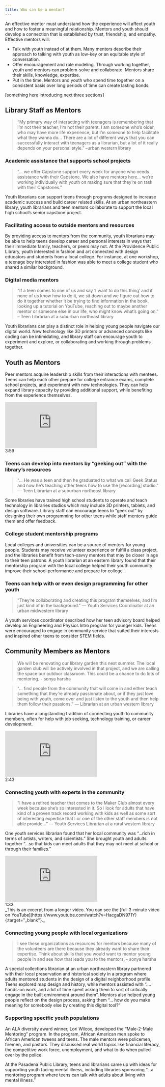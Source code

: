 ```yaml
---
title: Who can be a mentor? 
---
```


An effective mentor must understand how the experience will affect youth and how to foster a meaningful relationship. Mentors and youth should develop a connection that is established by trust, friendship, and empathy. Effective mentors will:

* Talk with youth instead of at them. Many mentors describe their approach to talking with youth as low-key or an equitable style of conversation.
* Offer encouragement and role modeling. Through working together, youth and mentors can problem-solve and collaborate. Mentors share their skills, knowledge, expertise.
* Put in the time. Mentors and youth who spend time together on a consistent basis over long periods of time can create lasting bonds.

[something here introducing next three sections]

## Library Staff as Mentors
>  “My primary way of interacting with teenagers is remembering that I’m not their teacher, I’m not their parent. I am someone who’s older, who may have more life experience, but I’m someone to help facilitate what they wanna do… There are a lot of different ways that you can successfully interact with teenagers as a librarian, but a lot of it really depends on your personal style.” –urban western library 

### Academic assistance that supports school projects

>“… we offer Capstone support every week for anyone who needs assistance with their Capstone. We also have mentors here… we’re working individually with youth on making sure that they’re on task with their Capstones.”

Youth librarians can support teens through programs designed to increase academic success and build career related skills. At an urban northeastern library, youth librarians and teen mentors collaborate to support the local high school’s senior capstone project.

### Facilitating access to outside mentors and resources

By providing access to mentors from the community, youth librarians may be able to help teens develop career and personal interests in ways that their immediate family, teachers, or peers may not. At the Providence Public Library, youth interested in fashion and art connected with design educators and students from a local college. For instance, at one workshop, a teenage boy interested in fashion was able to meet a college student who shared a similar background.

### Digital media mentors        
> “If a teen comes to one of us and say ‘I want to do this thing’ and if none of us know how to do it, we sit down and we figure out how to do it together whether it be trying to find information in the book, looking up a tutorial on YouTube, reaching out to maybe another mentor or someone else in our life, who might know what’s going on.” – Teen Librarian at a suburban northeast library    

Youth librarians can play a distinct role in helping young people navigate our digital world. New technology like 3D printers or advanced concepts like coding can be intimidating, and library staff can encourage youth to experiment and explore, or collaborating and working through problems together.

## Youth as Mentors        

Peer mentors acquire leadership skills from their interactions with mentees. Teens can help each other prepare for college entrance exams, complete school projects, and experiment with new technologies. They can help expand library capacity by providing additional support, while benefiting from the experience themselves. 

<iframe src="https://www.youtube.com/embed/Fu_SfXxkGhM" frameborder="0" allow="autoplay; encrypted-media" allowfullscreen></iframe>
<div class="videotime">3:59</div>


### Teens can develop into mentors by “geeking out” with the library’s resources

>“… He was a teen and then he graduated to what we call Geek Status and now he’s teaching other teens how to use the [recording] studio.” — Teen Librarian at a suburban northeast library

Some libraries have trained high school students to operate and teach technology in libraries studios which may include 3D printers, tablets, and design software. Library staff can encourage teens to “geek out” by designing their own programming for other teens while staff mentors guide them and offer feedback.

### College student mentorship programs
Local colleges and universities can be a source of mentors for young people. Students may receive volunteer experience or fulfill a class project, and the libraries benefit from tech-savvy mentors that may be closer in age to their teen patrons. A youth librarian at an eastern library found that their mentorship program with the local college helped their youth community improve their school performance and prepare for college.

### Teens can help with or even design programming for other youth
> “They’re collaborating and creating this program themselves, and I’m just kind of in the background.” — Youth Services Coordinator at an urban midwestern library

A youth services coordinator described how her teen advisory board helped develop an Engineering and Physics Intro program for younger kids. Teens were encouraged to engage in community service that suited their interests and inspired other teens to consider STEM fields. 

## Community Members as Mentors

>We will be renovating our library garden this next summer.  The local garden club will be actively involved in that project, and we are calling the space our outdoor classroom.  This could be a chance to do lots of mentoring. - sonya harsha

>“… find people from the community that will come in and either teach something that they’re already passionate about, or if they just love being with youth, come over and just listen to the youth and then help them follow their passions.” — Librarian at an urban western library

Libraries have a longstanding tradition of connecting youth to community members, often for help with job seeking, technology training, or career development. 

<iframe src="https://www.youtube.com/embed/cIWcevekZYo" frameborder="0" allow="autoplay; encrypted-media" allowfullscreen></iframe>
<div class="videotime">2:43</div>


### Connecting youth with experts in the community
>“I have a retired teacher that comes to the Maker Club almost every week because she’s so interested in it. So I look for adults that have kind of a proven track record working with kids as well as some sort of interesting expertise that I or one of the other staff members is not able provide…” — Youth Services Librarian at a rural western library

One youth services librarian found that her local community was “…rich in terms of artists, writers, and scientists.” She brought youth and adults together “…so that kids can meet adults that they may not meet at school or through their families.”

<iframe src="https://www.youtube.com/embed/PcZG4stgg8g?start=0&end=93" frameborder="0" allow="autoplay; encrypted-media" allowfullscreen></iframe>
<div class="videotime">1:33</div>
_This is an excerpt from a longer video. You can see the [full 3-minute video on YouTube](https://www.youtube.com/watch?v=HacgaDN971Y){:target="_blank"}._

### Connecting young people with local organizations

> I see these organizations as resources for mentors because many of the volunteers are there because they already want to share their expertise. Think about skills that you would want to mentor young people in and see how that leads you to the mentors. - sonya harsha

A special collections librarian at an urban northeastern library partnered with their local preservation and historical society in a program where adults mentored students in the design of a digital neighborhood profile. Teens explored map design and history, while mentors assisted with “…. hands-on work, and a lot of time spent asking them to sort of critically engage in the built environment around them”. Mentors also helped young people reflect on the design process, asking them “… how do you make meaning for somebody else by creating this digital tool?”

### Supporting specific youth populations

An ALA diversity award winner, Lori Wilcox, developed the “Male-2-Male Mentoring” program. In the program, African American men spoke to African American tweens and teens. The male mentors were policemen, firemen, and pastors. They discussed real world topics like financial literacy, the competitive work force, unemployment, and what to do when pulled over by the police.

At the Pasadena Public Library, teens and librarians came up with ideas for supporting youth facing mental illness, including libraries sponsoring “…a mentoring program where teens can talk with adults about living with mental illness.”
